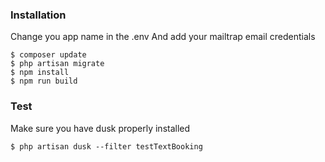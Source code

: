 ### Installation

Change you app name in the .env
And add your mailtrap email credentials

```shell
$ composer update
$ php artisan migrate
$ npm install
$ npm run build
```

### Test

Make sure you have dusk properly installed

```shell
$ php artisan dusk --filter testTextBooking
```
